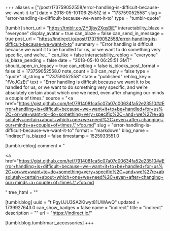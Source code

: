 +++
aliases = ["/post/173759052558/error-handling-is-difficult-because-we-want-it-to"]
date = 2018-05-10T06:25:51Z
id = "173759052558"
slug = "error-handling-is-difficult-because-we-want-it-to"
type = "tumblr-quote"

[tumblr]
short_url = "https://tmblr.co/ZY3jby2XqsBiE"
interactability_blaze = "everyone"
display_avatar = true
can_blaze = false
can_send_in_message = true
post_url = "https://indirect.io/post/173759052558/error-handling-is-difficult-because-we-want-it-to"
summary = "Error handling is difficult because we want it to be handled for us, or we want to do something very specific, and we’re..."
can_like = false
interactability_reblog = "everyone"
is_blaze_pending = false
date = "2018-05-10 06:25:51 GMT"
should_open_in_legacy = true
can_reblog = false
is_blocks_post_format = false
id = 173759052558.0
note_count = 0.0
can_reply = false
type = "quote"
id_string = "173759052558"
state = "published"
reblog_key = "fVoJCzEt"
text = "Error handling is difficult because we want it to be handled for us, or we want to do something very specific, and we&rsquo;re absolutely certain about which one we need, even after changing our minds a couple of times."
source = "<a href=\"https://gist.github.com/tef/7914081ca5c07a07c00634fa52e23510##Error+handling+is+difficult+because+we+want+it+to+be+handled+for+us%2C+or+we+want+to+do+something+very+specific%2C+and+we%27re+absolutely+certain+about+which+one+we+need%2C+even+after+changing+our+minds+a+couple+of+times.\">foo.md</a>"
slug = "error-handling-is-difficult-because-we-want-it-to"
format = "markdown"
blog_name = "indirect"
is_blazed = false
timestamp = 1525933551.0

[tumblr.reblog]
comment = "<p><a href=\"https://gist.github.com/tef/7914081ca5c07a07c00634fa52e23510##Error+handling+is+difficult+because+we+want+it+to+be+handled+for+us%2C+or+we+want+to+do+something+very+specific%2C+and+we%27re+absolutely+certain+about+which+one+we+need%2C+even+after+changing+our+minds+a+couple+of+times.\">foo.md</a></p>"
tree_html = ""

[tumblr.blog]
uuid = "t:PgyUJU3SA2Klwyt81UWAwQ"
updated = 1739927643.0
can_show_badges = false
name = "indirect"
title = "indirect"
description = ""
url = "https://indirect.io/"

[tumblr.blog.tumblrmart_accessories]
+++
